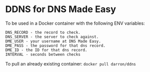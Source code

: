 DDNS for DNS Made Easy
======================

To be used in a Docker container with the following ENV variables:

```
DNS_RECORD - the record to check.
DNS_SERVER - the server to check against.
DME_USER - your username at DNS Made Easy.
DME_PASS - the password for that dns record.
DME_ID - the ID for that dns record.
INTERVAL - seconds between checks
```

To pull an already existing container: `docker pull darron/ddns`
